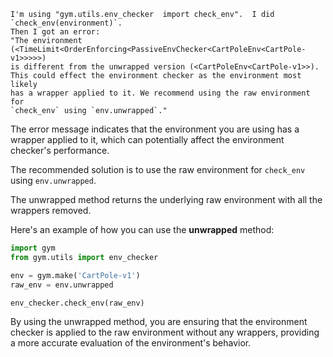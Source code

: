 ```commandline
I'm using "gym.utils.env_checker  import check_env".  I did `check_env(environment)`. 
Then I got an error:
"The environment (<TimeLimit<OrderEnforcing<PassiveEnvChecker<CartPoleEnv<CartPole-v1>>>>>) 
is different from the unwrapped version (<CartPoleEnv<CartPole-v1>>). 
This could effect the environment checker as the environment most likely 
has a wrapper applied to it. We recommend using the raw environment for 
`check_env` using `env.unwrapped`."
```

The error message indicates that the environment you are using has a wrapper applied to it, which can potentially affect the environment checker's performance.

The recommended solution is to use the raw environment for `check_env` using `env.unwrapped`.

The unwrapped method returns the underlying raw environment with all the wrappers removed.

Here's an example of how you can use the **unwrapped** method:

```python
import gym
from gym.utils import env_checker

env = gym.make('CartPole-v1')
raw_env = env.unwrapped

env_checker.check_env(raw_env)
```

By using the unwrapped method, you are ensuring that the environment checker is applied to the raw environment without any wrappers, providing a more accurate evaluation of the environment's behavior.

